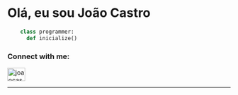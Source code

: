 # Olá, eu sou João Castro 


```python
    class programmer:
      def inicialize()
```

<p align="left">
    <h3 align="left">Connect with me:</h3>
<a href="https://linkedin.com/in/joaocastro" target="_blank"><img align="center" src="https://github.com/marcodotcastro/marcodotcastro/blob/master/linkedin.png?raw=true" alt="joaocastro" height="30" width="40" /></a>   
   
---
